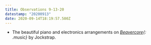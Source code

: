 ```yaml
---
title: Observations 9-13-20
datestamp: "20200913"
date: 2020-09-14T18:19:57.500Z
---
```

- The beautiful piano and electronics arrangements on *[Beavercore](https://jockstrapmusic.bandcamp.com/album/beavercore){: .music}* by Jockstrap.